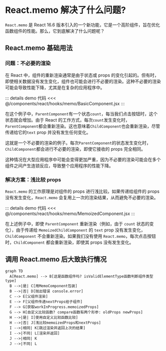 # React.memo 解决了什么问题?

`React.memo` 是 React 16.6 版本引入的一个新功能，它是一个高阶组件，旨在优化函数组件的性能。那么，它到底解决了什么问题呢？

## React.memo 基础用法

### 问题：不必要的渲染

在 React 中，组件的重新渲染通常是由于状态或 props 的变化引起的。但有时，即使相关数据没有发生变化，组件也可能会进行不必要的渲染。这种不必要的渲染可能会导致性能下降，尤其是在复杂的应用程序中。

<div ref="memo1" />

::: details demo 代码
<<< @/components/react/hooks/memo/BasicComponent.jsx
:::

在这个例子中，`ParentComponent`有一个状态`count`，每当我们点击按钮时，这个状态就会增加。由于 React 的工作方式，每次`count`发生变化时，`ParentComponent`都会重新渲染。这也意味着`ChildComponent`也会重新渲染，尽管传递给它的`text` prop 并没有发生任何变化。

这就是一个不必要的渲染的例子。每次`ParentComponent`的状态发生变化时，`ChildComponent`都会进行不必要的渲染，即使它接收的 props 完全相同。

这种情况在大型应用程序中可能会变得更加严重，因为不必要的渲染可能会在多个组件之间产生连锁反应，导致整个应用程序的性能下降。

### 解决方案：浅比较 props

`React.memo` 的工作原理是对组件的 props 进行浅比较。如果传递给组件的 props 没有发生变化，`React.memo` 会复用上一次的渲染结果，从而避免不必要的渲染。

<div ref="memo2" />

::: details demo 代码
<<< @/components/react/hooks/memo/MemoizedComponent.jsx
:::

在上述例子中，即使 `ParentComponent` 重新渲染（例如，由于 `count` 状态的变化），由于传递给 `MemoizedChildComponent` 的 `text` prop 没有发生变化，`ChildComponent` 不会重新渲染。如果我们没有使用 `React.memo`，每次点击按钮时，`ChildComponent` 都会重新渲染，即使其 props 没有发生变化。

## 调用 React.memo 后大致执行情况

```mermaid
graph TD
  A[React.memo] --> B[这是函数组件吗? isValidElementType函数判断组件类型type]
  B -->|是| C[用MemoComponent包装]
  B -->|否| D[抛出错误 console.error]
  C --> E[父组件渲染]
  E --> F[父组件传递nextProps给子组件]
  F --> G[获取workInProgress.memoizedProps]
  G --> H[自定义比较函数? compare函数有两个形参: oldProps newProps]
  H -->|是| I[使用自定义比较函数比较]
  H -->|否| J[浅比较memoizedProps和nextProps]
  I -->|相同| K[跳过渲染并返回上次的结果]
  I -->|不同| L[渲染并返回]
  J -->|相同| K
  J -->|不同| L
```

<script setup>
import { ref } from 'vue'
import renderReact from '@components/react/renderReact'
import BasicComponent from '@components/react/hooks/memo/BasicComponent'
import MemoizedComponent from '@components/react/hooks/memo/MemoizedComponent'
const memo1 = ref(null)
const memo2 = ref(null)
renderReact(BasicComponent, memo1)
renderReact(MemoizedComponent, memo2)
</script>
